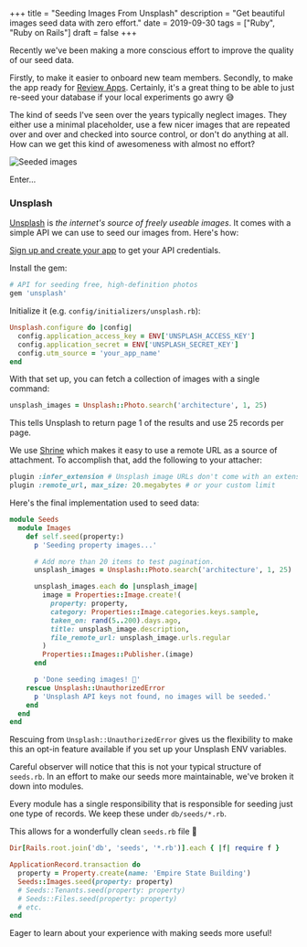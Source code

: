 +++
title = "Seeding Images From Unsplash"
description = "Get beautiful images seed data with zero effort."
date = 2019-09-30
tags = ["Ruby", "Ruby on Rails"]
draft = false
+++

Recently we've been making a more conscious effort to improve the quality of our seed data.

Firstly, to make it easier to onboard new team members. Secondly, to make the app ready for
[Review Apps](https://devcenter.heroku.com/articles/github-integration-review-apps). Certainly,
it's a great thing to be able to just re-seed your database if your local experiments go awry 😅

The kind of seeds I've seen over the years typically neglect images. They either use a minimal
placeholder, use a few nicer images that are repeated over and over and checked into source
control, or don't do anything at all. How can we get this kind of awesomeness with almost
no effort?

![Seeded images](/posts/unsplash-seeds/seeds.png)

Enter...

### Unsplash

[Unsplash](https://unsplash.com/) is _the internet's source of freely useable images_. It comes
with a simple API we can use to seed our images from. Here's how:

[Sign up and create your app](https://unsplash.com/developers) to get your API credentials.

Install the gem:

```ruby
# API for seeding free, high-definition photos
gem 'unsplash'
```

Initialize it (e.g. `config/initializers/unsplash.rb`):

```ruby
Unsplash.configure do |config|
  config.application_access_key = ENV['UNSPLASH_ACCESS_KEY']
  config.application_secret = ENV['UNSPLASH_SECRET_KEY']
  config.utm_source = 'your_app_name'
end
```

With that set up, you can fetch a collection of images with a single command:

```ruby
unsplash_images = Unsplash::Photo.search('architecture', 1, 25)
```

This tells Unsplash to return page 1 of the results and use 25 records per page.

We use [Shrine](https://github.com/shrinerb/shrine/) which makes it easy to use a remote URL
as a source of attachment. To accomplish that, add the following to your attacher:

```ruby
plugin :infer_extension # Unsplash image URLs don't come with an extension
plugin :remote_url, max_size: 20.megabytes # or your custom limit
```

Here's the final implementation used to seed data:

```ruby
module Seeds
  module Images
    def self.seed(property:)
      p 'Seeding property images...'

      # Add more than 20 items to test pagination.
      unsplash_images = Unsplash::Photo.search('architecture', 1, 25)

      unsplash_images.each do |unsplash_image|
        image = Properties::Image.create!(
          property: property,
          category: Properties::Image.categories.keys.sample,
          taken_on: rand(5..200).days.ago,
          title: unsplash_image.description,
          file_remote_url: unsplash_image.urls.regular
        )
        Properties::Images::Publisher.(image)
      end

      p 'Done seeding images! 🎉'
    rescue Unsplash::UnauthorizedError
      p 'Unsplash API keys not found, no images will be seeded.'
    end
  end
end
```

Rescuing from `Unsplash::UnauthorizedError` gives us the flexibility to make this an opt-in
feature available if you set up your Unsplash ENV variables.

Careful observer will notice that this is not your typical structure of `seeds.rb`. In an
effort to make our seeds more maintainable, we've broken it down into modules.

Every module has a single responsibility that is responsible for seeding just one type of records.
We keep these under `db/seeds/*.rb`.

This allows for a wonderfully clean `seeds.rb` file 🎉

```ruby
Dir[Rails.root.join('db', 'seeds', '*.rb')].each { |f| require f }

ApplicationRecord.transaction do
  property = Property.create(name: 'Empire State Building')
  Seeds::Images.seed(property: property)
  # Seeds::Tenants.seed(property: property)
  # Seeds::Files.seed(property: property)
  # etc.
end
```

Eager to learn about your experience with making seeds more useful!
